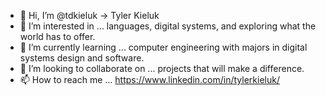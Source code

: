 - 👋 Hi, I’m @tdkieluk -> Tyler Kieluk
- 👀 I’m interested in ... languages, digital systems, and exploring what the world has to offer.
- 🌱 I’m currently learning ... computer engineering with majors in digital systems design and software.
- 💞️ I’m looking to collaborate on ... projects that will make a difference.
- 📫 How to reach me ... https://www.linkedin.com/in/tylerkieluk/

<!---
tdkieluk/tdkieluk is a ✨ special ✨ repository because its `README.md` (this file) appears on your GitHub profile.
You can click the Preview link to take a look at your changes.
--->
